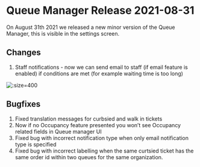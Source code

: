 # Queue Manager Release 2021-08-31
On August 31th 2021 we released a new minor version of the Queue Manager, this is visible in the settings screen.

## Changes
1. Staff notifications - now we can send email to staff (if email feature is enabled) if conditions are met (for example waiting time is too long) 

![](/assets/staff-notifications-31-aug-2021.png ":size=400")

## Bugfixes
1. Fixed translation messages for curbsied and walk in tickets
2. Now if no Occupancy feature presented you won’t see Occupancy related fields in Queue manager UI
3. Fixed bug with incorrect notification type when only email notification type is specified
4. Fixed bug with incorrect labelling when the same curtsied ticket has the same order id within two queues for the same organization.